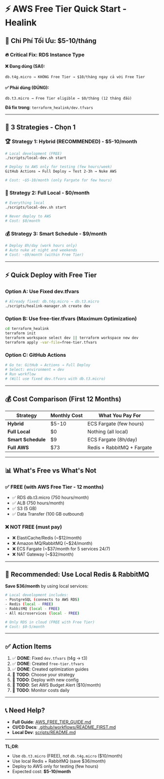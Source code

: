 # ⚡ AWS Free Tier Quick Start - Healink

## 🎯 Chi Phí Tối Ưu: $5-10/tháng

### 🔥 Critical Fix: RDS Instance Type

#### ❌ Đang dùng (SAI):
```
db.t4g.micro → KHÔNG Free Tier → $10/tháng ngay cả với Free Tier
```

#### ✅ Phải dùng (ĐÚNG):
```
db.t3.micro → Free Tier eligible → $0/tháng (12 tháng đầu)
```

**Đã fix trong**: `terraform_healink/dev.tfvars`

---

## 🚀 3 Strategies - Chọn 1

### 🏆 Strategy 1: Hybrid (RECOMMENDED) - $5-10/month
```bash
# Local development (FREE)
./scripts/local-dev.sh start

# Deploy to AWS only for testing (few hours/week)
GitHub Actions → Full Deploy → Test 2-3h → Nuke AWS

# Cost: ~$5-10/month (only Fargate for few hours)
```

### 💚 Strategy 2: Full Local - $0/month
```bash
# Everything local
./scripts/local-dev.sh start

# Never deploy to AWS
# Cost: $0/month
```

### 💰 Strategy 3: Smart Schedule - $9/month
```bash
# Deploy 8h/day (work hours only)
# Auto nuke at night and weekends
# Cost: ~$9/month (within Free Tier)
```

---

## ⚡ Quick Deploy with Free Tier

### Option A: Use Fixed dev.tfvars
```bash
# Already fixed: db.t4g.micro → db.t3.micro
./scripts/healink-manager.sh create dev
```

### Option B: Use free-tier.tfvars (Maximum Optimization)
```bash
cd terraform_healink
terraform init
terraform workspace select dev || terraform workspace new dev
terraform apply -var-file=free-tier.tfvars
```

### Option C: GitHub Actions
```bash
# Go to: GitHub → Actions → Full Deploy
# Select: environment = dev
# Run workflow
# (Will use fixed dev.tfvars with db.t3.micro)
```

---

## 💰 Cost Comparison (First 12 Months)

| Strategy | Monthly Cost | What You Pay For |
|----------|--------------|------------------|
| **Hybrid** | $5-10 | ECS Fargate (few hours) |
| **Full Local** | $0 | Nothing (all local) |
| **Smart Schedule** | $9 | ECS Fargate (8h/day) |
| **Full AWS** | $73 | Redis + RabbitMQ + Fargate |

---

## 📊 What's Free vs What's Not

### ✅ FREE (with AWS Free Tier - 12 months)
- ✅ RDS db.t3.micro (750 hours/month)
- ✅ ALB (750 hours/month)
- ✅ S3 (5 GB)
- ✅ Data Transfer (100 GB outbound)

### ❌ NOT FREE (must pay)
- ❌ ElastiCache/Redis (~$12/month)
- ❌ Amazon MQ/RabbitMQ (~$24/month)
- ❌ ECS Fargate (~$37/month for 5 services 24/7)
- ❌ NAT Gateway (~$32/month)

---

## 🎯 Recommended: Use Local Redis & RabbitMQ

**Save $36/month** by using local services:

```bash
# Local development includes:
- PostgreSQL (connects to AWS RDS)
- Redis (local - FREE)
- RabbitMQ (local - FREE)
- All microservices (local - FREE)

# Only RDS in cloud (FREE with Free Tier)
# Cost: $0-5/month
```

---

## ✅ Action Items

1. ✅ **DONE**: Fixed `dev.tfvars` (t4g → t3)
2. ✅ **DONE**: Created `free-tier.tfvars`
3. ✅ **DONE**: Created optimization guides
4. 📝 **TODO**: Choose your strategy
5. 📝 **TODO**: Deploy with new config
6. 📝 **TODO**: Set AWS Budget Alert ($10/month)
7. 📝 **TODO**: Monitor costs daily

---

## 📞 Need Help?

- **Full Guide**: [AWS_FREE_TIER_GUIDE.md](AWS_FREE_TIER_GUIDE.md)
- **CI/CD Docs**: [.github/workflows/README_FIRST.md](.github/workflows/README_FIRST.md)
- **Local Dev**: [scripts/README.md](scripts/README.md)

---

**TL;DR**: 
- Use `db.t3.micro` (FREE), not `db.t4g.micro` ($10/month)
- Use local Redis + RabbitMQ (save $36/month)
- Deploy to AWS only for testing (few hours)
- Expected cost: **$5-10/month**
